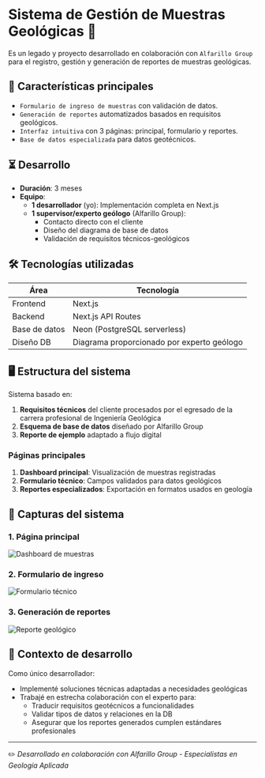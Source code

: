# Sistema de Gestión de Muestras Geológicas 🌋

Es un legado y proyecto desarrollado en colaboración con `Alfarillo Group` para el registro, gestión y generación de reportes de muestras geológicas.

## 📌 Características principales
- `Formulario de ingreso de muestras` con validación de datos.
- `Generación de reportes` automatizados basados en requisitos geológicos.
- `Interfaz intuitiva` con 3 páginas: principal, formulario y reportes.
- `Base de datos especializada` para datos geotécnicos.

## ⏳ Desarrollo
- **Duración**: 3 meses
- **Equipo**: 
  - **1 desarrollador** (yo): Implementación completa en Next.js
  - **1 supervisor/experto geólogo** (Alfarillo Group):
    - Contacto directo con el cliente
    - Diseño del diagrama de base de datos
    - Validación de requisitos técnicos-geológicos

## 🛠 Tecnologías utilizadas
| Área       | Tecnología          |
|------------|---------------------|
| Frontend   | Next.js             |
| Backend    | Next.js API Routes  |
| Base de datos | Neon (PostgreSQL serverless) |
| Diseño DB  | Diagrama proporcionado por experto geólogo |

## 🖥 Estructura del sistema
Sistema basado en:
1. **Requisitos técnicos** del cliente procesados por el egresado de la carrera profesional de Ingeniería Geológica
2. **Esquema de base de datos** diseñado por Alfarillo Group
3. **Reporte de ejemplo** adaptado a flujo digital

### Páginas principales
1. **Dashboard principal**: Visualización de muestras registradas
2. **Formulario técnico**: Campos validados para datos geológicos
3. **Reportes especializados**: Exportación en formatos usados en geología

## 📸 Capturas del sistema

### 1. Página principal
![Dashboard de muestras](/path/to/image1.jpg)

### 2. Formulario de ingreso
![Formulario técnico](/path/to/image2.jpg)

### 3. Generación de reportes
![Reporte geológico](/path/to/image3.jpg)

## 🔎 Contexto de desarrollo
Como único desarrollador:
- Implementé soluciones técnicas adaptadas a necesidades geológicas
- Trabajé en estrecha colaboración con el experto para:
  - Traducir requisitos geotécnicos a funcionalidades
  - Validar tipos de datos y relaciones en la DB
  - Asegurar que los reportes generados cumplen estándares profesionales

---

✏️ *Desarrollado en colaboración con Alfarillo Group - Especialistas en Geología Aplicada*
